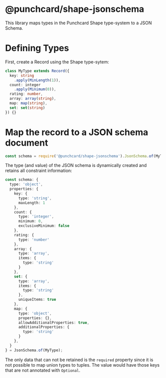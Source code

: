 # @punchcard/shape-jsonschema

This library maps types in the Punchcard Shape type-system to a JSON Schema.

# Defining Types

First, create a Record using the Shape type-sytem:
```ts
class MyType extends Record({
  key: string
    .apply(MinLength(1)),
  count: integer
    .apply(Minimum(0)),
  rating: number,
  array: array(string),
  map: map(string),
  set: set(string)
}) {}
```

# Map the record to a JSON schema document

```ts
const schema = require('@punchcard/shape-jsonschema').JsonSchema.of(MyType);
```

The type (and value) of the JSON schema is dynamically created and retains all constraint information:

```ts
const schema: {
  type: 'object',
  properties: {
    key: {
      type: 'string',
      maxLength: 1
    },
    count: {
      type: 'integer',
      minimum: 0,
      exclusiveMinimum: false
    },
    rating: {
      type: 'number'
    },
    array: {
      type: 'array',
      items: {
        type: 'string'
      }
    },
    set: {
      type: 'array',
      items: {
        type: 'string'
      },
      uniqueItems: true
    },
    map: {
      type: 'object',
      properties: {},
      allowAdditionalProperties: true,
      additionalProperties: {
        type: 'string'
      }
    },
  }
} = JsonSchema.of(MyType);
```

The only data that can not be retained is the `required` property since it is not possible to map union types to tuples. The value would have those keys that are not annotated with `Optional`.